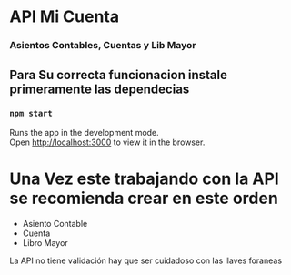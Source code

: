 # API Mi Cuenta 
### Asientos Contables, Cuentas y Lib Mayor

## Para Su correcta funcionacion instale primeramente las dependecias 

### `npm start`

Runs the app in the development mode.<br />
Open [http://localhost:3000](http://localhost:3000) to view it in the browser.

# Una Vez este trabajando con la API se recomienda crear en este orden
* Asiento Contable
* Cuenta
* Libro Mayor

La API no tiene validación hay que ser cuidadoso con las llaves foraneas 
